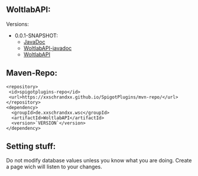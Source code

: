 ## WoltlabAPI:

Versions:
  * 0.0.1-SNAPSHOT:
    * [JavaDoc](https://xxschrandxx.github.io/SpigotPlugins/WoltlabAPI/0.0.1-SNAPSHOT/apidocs/)
    * [WoltlabAPI-javadoc](https://xxschrandxx.github.io/SpigotPlugins/WoltlabAPI/0.0.1-SNAPSHOT/WoltlabAPI-0.0.1-SNAPSHOT-javadoc.jar)
    * [WoltlabAPI](https://xxschrandxx.github.io/SpigotPlugins/WoltlabAPI/0.0.1-SNAPSHOT/WoltlabAPI-0.0.1-SNAPSHOT.jar)

## Maven-Repo:
```
<repository>
 <id>spigotplugins-repo</id>
 <url>https://xxschrandxx.github.io/SpigotPlugins/mvn-repo/</url>
</repository>
<dependency>
  <groupId>de.xxschrandxx.wsc</groupId>
  <artifactId>WoltlabAPI</artifactId>
  <version>`VERSION`</version>
</dependency>
```

## Setting stuff:
Do not modify database values unless you know what you are doing.
Create a page wich will listen to your changes.